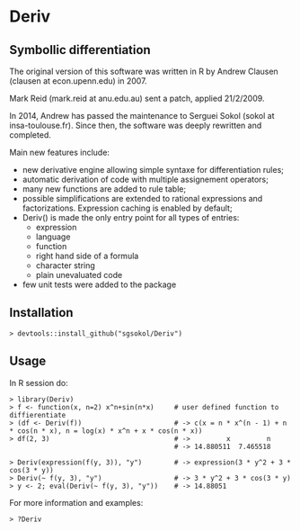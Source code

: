 Deriv
=====

Symbollic differentiation
-------------------------
The original version of this software was written in R by Andrew Clausen (clausen at econ.upenn.edu) in 2007.

Mark Reid (mark.reid at anu.edu.au) sent a patch, applied 21/2/2009.

In 2014, Andrew has passed the maintenance to Serguei Sokol (sokol at insa-toulouse.fr). Since then, the software was deeply rewritten and
completed.

Main new features include:
 - new derivative engine allowing simple syntaxe for differentiation rules;
 - automatic derivation of code with multiple assignement operators;
 - many new functions are added to rule table;
 - possible simplifications are extended to rational expressions and factorizations. Expression caching is enabled by default;
 - Deriv() is made the only entry point for all types of entries:
   * expression
   * language
   * function
   * right hand side of a formula
   * character string
   * plain unevaluated code
 - few unit tests were added to the package

Installation
------------

    > devtools::install_github("sgsokol/Deriv")

Usage
-----
In R session do:

    > library(Deriv)
    > f <- function(x, n=2) x^n+sin(n*x)     # user defined function to diffierentiate
    > (df <- Deriv(f))                       # -> c(x = n * x^(n - 1) + n * cos(n * x), n = log(x) * x^n + x * cos(n * x))
    > df(2, 3)                               # ->         x         n
                                             # -> 14.880511  7.465518
    
    > Deriv(expression(f(y, 3)), "y")        # -> expression(3 * y^2 + 3 * cos(3 * y))
    > Deriv(~ f(y, 3), "y")                  # -> 3 * y^2 + 3 * cos(3 * y)
    > y <- 2; eval(Deriv(~ f(y, 3), "y"))    # -> 14.88051

For more information and examples:

    > ?Deriv
